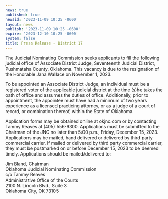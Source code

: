```yaml
---
news: true
published: true
newsid: '2023-11-09 10:25 -0600'
layout: news
publish: '2023-11-09 10:25 -0600'
expire: '2023-12-10 10:25 -0600'
system: false
title: Press Release - District 17
---
```

The Judicial Nominating Commission seeks applicants to fill the following judicial office of Associate District Judge, Seventeenth Judicial District, Pushmataha County, Oklahoma. This vacancy is due to the resignation of the Honorable Jana Wallace on November 1, 2023.

To be appointed an Associate District Judge, an individual must be a registered voter of the applicable judicial district at the time (s)he takes the oath of office and assumes the duties of office. Additionally, prior to appointment, the appointee must have had a minimum of two years experience as a licensed practicing attorney, or as a judge of a court of record, or combination thereof, within the State of Oklahoma.

Application forms may be obtained online at okjnc.com or by contacting Tammy Reaves at (405) 556-9300. Applications must be submitted to the Chairman of the JNC no later than 5:00 p.m., Friday, December 15, 2023. Applications may be mailed, hand delivered or delivered by third party commercial carrier. If mailed or delivered by third party commercial carrier, they must be postmarked on or before December 15, 2023 to be deemed timely. Applications should be mailed/delivered to:

Jim Bland, Chairman  
Oklahoma Judicial Nominating Commission  
c/o Tammy Reaves  
Administrative Office of the Courts  
2100 N. Lincoln Blvd., Suite 3  
Oklahoma City, OK 73105  
